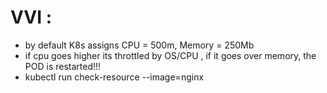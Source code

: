 # VVI : 
- by default K8s assigns CPU = 500m, Memory = 250Mb 
- if cpu goes higher its throttled by OS/CPU , if it goes over memory, the POD is restarted!!!
- kubectl run check-resource --image=nginx